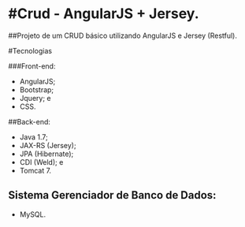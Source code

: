 #Crud - AngularJS + Jersey.
===========================================================

##Projeto de um CRUD básico utilizando AngularJS e Jersey (Restful).

#Tecnologias

###Front-end:
  
  - AngularJS;
  - Bootstrap;
  - Jquery; e
  - CSS.

##Back-end:

  - Java 1.7;
  - JAX-RS (Jersey);
  - JPA (Hibernate); 
  - CDI (Weld); e
  - Tomcat 7.
  
## Sistema Gerenciador de Banco de Dados:

  - MySQL.
